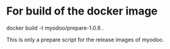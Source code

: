 # For build of the docker image
docker build -t myodoo/prepare-1.0.6 .

This is only a prepare script for the release images of myodoo.
